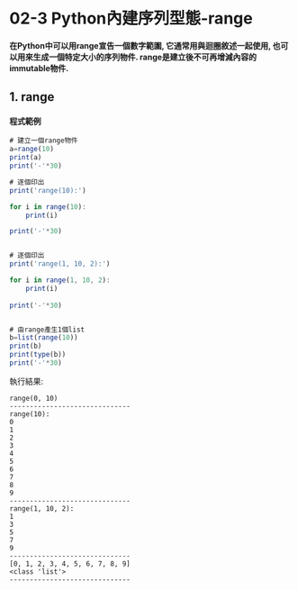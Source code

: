 # 02-3 Python內建序列型態-range

#### 在Python中可以用range宣告一個數字範圍, 它通常用與迴圈敘述一起使用, 也可以用來生成一個特定大小的序列物件. range是建立後不可再增減內容的immutable物件.


## 1. range

#### 程式範例
```javascript
# 建立一個range物件
a=range(10)
print(a)
print('-'*30)

# 逐個印出
print('range(10):')  

for i in range(10):
    print(i)

print('-'*30) 


# 逐個印出
print('range(1, 10, 2):') 

for i in range(1, 10, 2):
    print(i)
    
print('-'*30)  


# 由range產生1個list
b=list(range(10))
print(b)
print(type(b))
print('-'*30)  
```

執行結果:
```
range(0, 10)
------------------------------
range(10):
0
1
2
3
4
5
6
7
8
9
------------------------------
range(1, 10, 2):
1
3
5
7
9
------------------------------
[0, 1, 2, 3, 4, 5, 6, 7, 8, 9]
<class 'list'>
------------------------------
```

